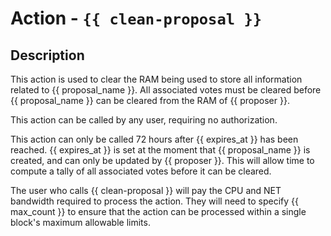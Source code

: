 # Action - `{{ clean-proposal }}`

## Description

This action is used to clear the RAM being used to store all information related to 
{{ proposal_name }}. All associated votes must be cleared before {{ proposal_name }}
can be cleared from the RAM of {{ proposer }}.

This action can be called by any user, requiring no authorization.

This action can only be called 72 hours after {{ expires_at }} has been reached.
{{ expires_at }} is set at the moment that {{ proposal_name }} is created, and can
only be updated by {{ proposer }}. This will allow time to compute a tally of all
associated votes before it can be cleared.

The user who calls {{ clean-proposal }} will pay the CPU and NET bandwidth required
to process the action. They will need to specify {{ max_count }} to ensure that the 
action can be processed within a single block's maximum allowable limits.
